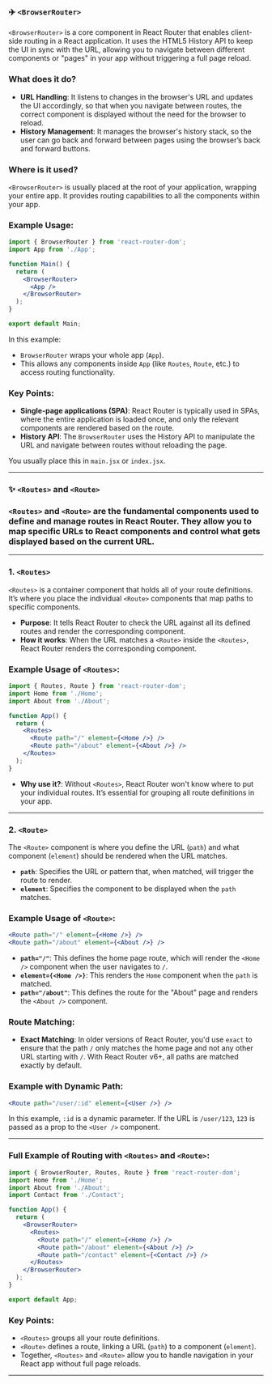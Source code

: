 
### ✈️ `<BrowserRouter>`

`<BrowserRouter>` is a core component in React Router that enables client-side routing in a React application. It uses the HTML5 History API to keep the UI in sync with the URL, allowing you to navigate between different components or "pages" in your app without triggering a full page reload.

### What does it do?
- **URL Handling**: It listens to changes in the browser's URL and updates the UI accordingly, so that when you navigate between routes, the correct component is displayed without the need for the browser to reload.
- **History Management**: It manages the browser's history stack, so the user can go back and forward between pages using the browser’s back and forward buttons.

### Where is it used?
`<BrowserRouter>` is usually placed at the root of your application, wrapping your entire app. It provides routing capabilities to all the components within your app.

### Example Usage:

```jsx
import { BrowserRouter } from 'react-router-dom';
import App from './App';

function Main() {
  return (
    <BrowserRouter>
      <App />
    </BrowserRouter>
  );
}

export default Main;
```

In this example:
- `BrowserRouter` wraps your whole app (`App`).
- This allows any components inside `App` (like `Routes`, `Route`, etc.) to access routing functionality.

### Key Points:
- **Single-page applications (SPA)**: React Router is typically used in SPAs, where the entire application is loaded once, and only the relevant components are rendered based on the route.
- **History API**: The `BrowserRouter` uses the History API to manipulate the URL and navigate between routes without reloading the page.




You usually place this in `main.jsx` or `index.jsx`.

---

### ✨ `<Routes>` and `<Route>`

### `<Routes>` and `<Route>` are the fundamental components used to define and manage routes in React Router. They allow you to map specific URLs to React components and control what gets displayed based on the current URL.

---

### 1. **`<Routes>`**

`<Routes>` is a container component that holds all of your route definitions. It’s where you place the individual `<Route>` components that map paths to specific components.

- **Purpose**: It tells React Router to check the URL against all its defined routes and render the corresponding component.
- **How it works**: When the URL matches a `<Route>` inside the `<Routes>`, React Router renders the corresponding component.

### Example Usage of `<Routes>`:

```jsx
import { Routes, Route } from 'react-router-dom';
import Home from './Home';
import About from './About';

function App() {
  return (
    <Routes>
      <Route path="/" element={<Home />} />
      <Route path="/about" element={<About />} />
    </Routes>
  );
}
```

- **Why use it?**: Without `<Routes>`, React Router won't know where to put your individual routes. It’s essential for grouping all route definitions in your app.

---

### 2. **`<Route>`**

The `<Route>` component is where you define the URL (`path`) and what component (`element`) should be rendered when the URL matches.

- **`path`**: Specifies the URL or pattern that, when matched, will trigger the route to render.
- **`element`**: Specifies the component to be displayed when the `path` matches.

### Example Usage of `<Route>`:

```jsx
<Route path="/" element={<Home />} />
<Route path="/about" element={<About />} />
```

- **`path="/"`**: This defines the home page route, which will render the `<Home />` component when the user navigates to `/`.
- **`element={<Home />}`**: This renders the `Home` component when the `path` is matched.
- **`path="/about"`**: This defines the route for the "About" page and renders the `<About />` component.

### Route Matching:

- **Exact Matching**: In older versions of React Router, you'd use `exact` to ensure that the path `/` only matches the home page and not any other URL starting with `/`. With React Router v6+, all paths are matched exactly by default.
  
### Example with Dynamic Path:

```jsx
<Route path="/user/:id" element={<User />} />
```
In this example, `:id` is a dynamic parameter. If the URL is `/user/123`, `123` is passed as a prop to the `<User />` component.

---

### Full Example of Routing with `<Routes>` and `<Route>`:

```jsx
import { BrowserRouter, Routes, Route } from 'react-router-dom';
import Home from './Home';
import About from './About';
import Contact from './Contact';

function App() {
  return (
    <BrowserRouter>
      <Routes>
        <Route path="/" element={<Home />} />
        <Route path="/about" element={<About />} />
        <Route path="/contact" element={<Contact />} />
      </Routes>
    </BrowserRouter>
  );
}

export default App;
```

### Key Points:
- `<Routes>` groups all your route definitions.
- `<Route>` defines a route, linking a URL (`path`) to a component (`element`).
- Together, `<Routes>` and `<Route>` allow you to handle navigation in your React app without full page reloads.

---
